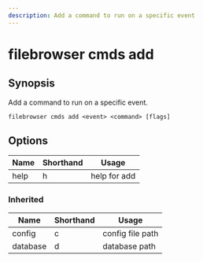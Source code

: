 ```yaml
---
description: Add a command to run on a specific event
---
```


# filebrowser cmds add

## Synopsis

Add a command to run on a specific event.

```
filebrowser cmds add <event> <command> [flags]
```

## Options

| Name | Shorthand | Usage |
|------|-----------|-------|
|help|h|help for add|

### Inherited

| Name | Shorthand | Usage |
|------|-----------|-------|
|config|c|config file path|
|database|d|database path|

